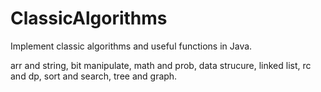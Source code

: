 ClassicAlgorithms
=================

Implement classic algorithms and useful functions in Java. 

arr and string, bit manipulate, math and prob, data strucure, linked list, rc and dp, sort and search, tree and graph. 
